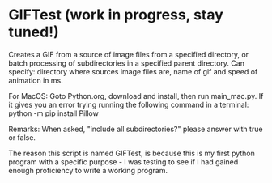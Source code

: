 # GIFTest (work in progress, stay tuned!)
Creates a GIF from a source of image files from a specified directory, or batch processing of subdirectories in a specified parent directory.
Can specify: directory where sources image files are, name of gif and speed of animation in ms.

For MacOS: Goto Python.org, download and install, then run main_mac.py.  If it gives you an error trying running the following command in a terminal:
python -m pip install Pillow

Remarks: When asked, "include all subdirectories?" please answer with true or false.

The reason this script is named GIFTest, is because this is my first python program with a specific purpose - I was testing to see if I had gained enough proficiency to write a working program.
